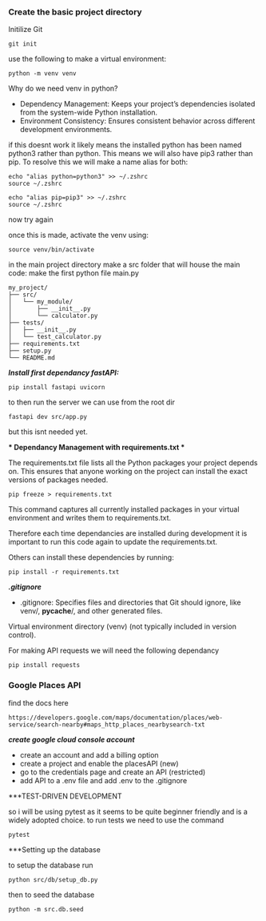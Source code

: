### Create the basic project directory

Initilize Git

```
git init
```

use the following to make a virtual environment:

```
python -m venv venv
```

Why do we need venv in python?

- Dependency Management: Keeps your project’s dependencies isolated from the system-wide Python installation.
- Environment Consistency: Ensures consistent behavior across different development environments.

if this doesnt work it likely means the installed python has been named python3 rather than python. This means we will also have pip3 rather than pip. To resolve this we will make a name alias for both:

```
echo "alias python=python3" >> ~/.zshrc
source ~/.zshrc
```

```
echo "alias pip=pip3" >> ~/.zshrc
source ~/.zshrc
```

now try again

once this is made, activate the venv using:

```
source venv/bin/activate
```

in the main project directory make a src folder that will house the main code:
make the first python file main.py

```
my_project/
├── src/
│   └── my_module/
│       ├── __init__.py
│       └── calculator.py
├── tests/
│   ├── __init__.py
│   └── test_calculator.py
├── requirements.txt
├── setup.py
└── README.md
```

**_Install first dependancy fastAPI:_**

```
pip install fastapi uvicorn
```

to then run the server we can use from the root dir

```
fastapi dev src/app.py
```

but this isnt needed yet.

**\* Dependancy Management with requirements.txt \***

The requirements.txt file lists all the Python packages your project depends on. This ensures that anyone working on the project can install the exact versions of packages needed.

```
pip freeze > requirements.txt
```

This command captures all currently installed packages in your virtual environment and writes them to requirements.txt.

Therefore each time dependancies are installed during development it is important to run this code again to update the requirements.txt.

Others can install these dependencies by running:

```
pip install -r requirements.txt
```

**_.gitignore_**

- .gitignore: Specifies files and directories that Git should ignore, like venv/, **pycache**/, and other generated files.

Virtual environment directory (venv) (not typically included in version control).

For making API requests we will need the following dependancy

```
pip install requests
```

### Google Places API

find the docs here

```
https://developers.google.com/maps/documentation/places/web-service/search-nearby#maps_http_places_nearbysearch-txt
```

**_create google cloud console account_**

- create an account and add a billing option
- create a project and enable the placesAPI (new)
- go to the credentials page and create an API (restricted)
- add API to a .env file and add .env to the .gitignore

\*\*\*TEST-DRIVEN DEVELOPMENT

so i will be using pytest as it seems to be quite beginner friendly and is a widely adopted choice.
to run tests we need to use the command

```
pytest
```

\*\*\*Setting up the database

to setup the database run

```
python src/db/setup_db.py
```

then to seed the database

```
python -m src.db.seed
```
